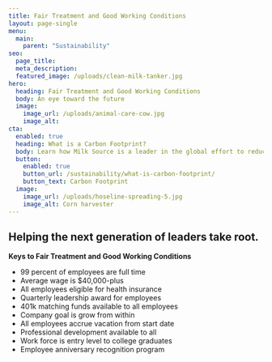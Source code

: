 ```yaml
---
title: Fair Treatment and Good Working Conditions
layout: page-single
menu:
  main:
    parent: "Sustainability"
seo:
  page_title:
  meta_description:
  featured_image: /uploads/clean-milk-tanker.jpg
hero:
  heading: Fair Treatment and Good Working Conditions
  body: An eye toward the future
  image:
    image_url: /uploads/animal-care-cow.jpg
    image_alt:
cta:
  enabled: true
  heading: What is a Carbon Footprint?
  body: Learn how Milk Source is a leader in the global effort to reduce emissions.
  button:
    enabled: true
    button_url: /sustainability/what-is-carbon-footprint/
    button_text: Carbon Footprint
  image:
    image_url: /uploads/hoseline-spreading-5.jpg
    image_alt: Corn harvester
---
```


## Helping the next generation of leaders take root.

**Keys to Fair Treatment and Good Working Conditions**

* 99 percent of employees are full time
* Average wage is $40,000-plus
* All employees eligible for health insurance
* Quarterly leadership award for employees
* 401k matching funds available to all employees
* Company goal is grow from within
* All employees accrue vacation from start date
* Professional development available to all
* Work force is entry level to college graduates
* Employee anniversary recognition program